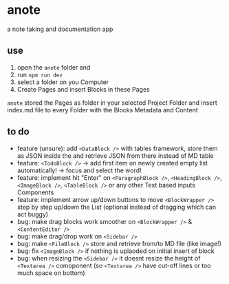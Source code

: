 # anote

a note taking and documentation app

## use
1. open the `anote` folder and
2. run `npm run dev`
3. select a folder on you Computer
4. Create Pages and insert Blocks in these Pages

`anote` stored the Pages as folder in your selected Project Folder and insert index.md file to every Folder with the Blocks Metadata and Content

## to do

- feature (unsure): add `<DataBlock />` with tables framework, store them as JSON inside the and retrieve JSON from there instead of MD table 
- feature: `<TodoBlock />` -> add first item on newly created empty list automatically! -> focus and select the word!
- feature: implement hit "Enter" on `<ParagraphBlock />`, `<HeadingBlock />`, `<ImageBlock />`, `<TableBlock />` or any other Text based inputs Components
- feature: implement arrow up/down buttons to move `<BlockWrapper />` step by step up/down the List (optional instead of dragging which can act buggy)
- bug: make drag blocks work smoother on `<BlockWrapper />` & `<ContentEditor />`
- bug: make drag/drop work on `<Sidebar />`
- bug: make `<FileBlock />` store and retrieve from/to MD file (like image!)
- bug: fix `<ImageBlock />` if nothing is uplaoded on initial insert of block
- bug: when resizing the `<Sidebar />` it doesnt resize the height of `<Textarea />` comoponent (so `<Textarea />` have cut-off lines or too much space on bottom)